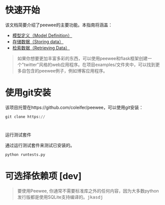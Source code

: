 # 快速开始<div id="introduce"></div>

该文档简要介绍了peewee的主要功能。本指南将涵盖：

* [模型定义（Model Definition）]()
* [存储数据（Storing data）]()
* [检索数据（Retrieving Data）]()

> 如果你想要更加丰富多彩的东西，可以使用peewee和flask框架创建一个"twitter"风格的web应用程序。在项目examples/文件夹中，可以找到更多自包含的peewee例子，例如博客应用程序。



# 使用git安装<div id="git"></div>

该项目托管在https://github.com/coleifer/peewee，可以使用git安装：

```python
git clone https://

```


# 
运行测试套件

通过运行测试套件来测试已安装的。

```python
python runtests.py

```

# 可选择依赖项 [dev]

> 要使用Peewee, 你通常不需要标准库之外的任何内容，因为大多数python发行版都是使用SQLite支持编译的。<kbd>jkasdj</kbd>
